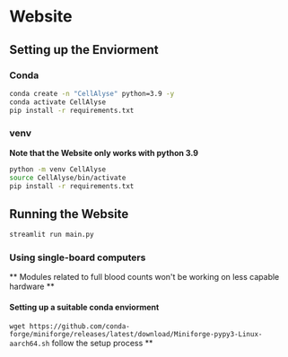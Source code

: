# Website

## Setting up the Enviorment


### Conda
```bash
conda create -n "CellAlyse" python=3.9 -y
conda activate CellAlyse 
pip install -r requirements.txt
```

### venv
**Note that the Website only works with python 3.9**
```bash
python -m venv CellAlyse
source CellAlyse/bin/activate
pip install -r requirements.txt
```

## Running the Website
```bash
streamlit run main.py
```

### Using single-board computers
** Modules related to full blood counts won't be working on less capable hardware **

#### Setting up a suitable conda enviorment
``wget https://github.com/conda-forge/miniforge/releases/latest/download/Miniforge-pypy3-Linux-aarch64.sh``
follow the setup process
** 
